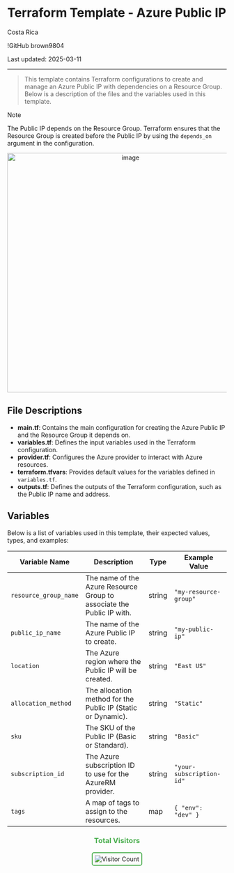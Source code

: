 # Terraform Template - Azure Public IP

Costa Rica

!GitHub
brown9804

Last updated: 2025-03-11

------------------------------------------

> This template contains Terraform configurations to create and manage an Azure Public IP with dependencies on a Resource Group. Below is a description of the files and the variables used in this template.

> [!NOTE]
> The Public IP depends on the Resource Group. Terraform ensures that the Resource Group is created before the Public IP by using the `depends_on` argument in the configuration.

<p align="center">
    <img width="550" alt="image" src="https://github.com/user-attachments/assets/679faa55-7a64-436e-b97f-984f276d0bad">
</p>

## File Descriptions

- **main.tf**: Contains the main configuration for creating the Azure Public IP and the Resource Group it depends on.
- **variables.tf**: Defines the input variables used in the Terraform configuration.
- **provider.tf**: Configures the Azure provider to interact with Azure resources.
- **terraform.tfvars**: Provides default values for the variables defined in `variables.tf`.
- **outputs.tf**: Defines the outputs of the Terraform configuration, such as the Public IP name and address.

## Variables

Below is a list of variables used in this template, their expected values, types, and examples:

| Variable Name         | Description                                      | Type   | Example Value         |
|-----------------------|--------------------------------------------------|--------|-----------------------|
| `resource_group_name` | The name of the Azure Resource Group to associate the Public IP with. | string | `"my-resource-group"` |
| `public_ip_name`      | The name of the Azure Public IP to create.       | string | `"my-public-ip"`      |
| `location`            | The Azure region where the Public IP will be created. | string | `"East US"`           |
| `allocation_method`   | The allocation method for the Public IP (Static or Dynamic). | string | `"Static"`            |
| `sku`                 | The SKU of the Public IP (Basic or Standard).    | string | `"Basic"`             |
| `subscription_id`     | The Azure subscription ID to use for the AzureRM provider. | string | `"your-subscription-id"` |
| `tags`                | A map of tags to assign to the resources.        | map    | `{ "env": "dev" }`    |

<div align="center">
  <h3 style="color: #4CAF50;">Total Visitors</h3>
  <img src="https://profile-counter.glitch.me/brown9804/count.svg" alt="Visitor Count" style="border: 2px solid #4CAF50; border-radius: 5px; padding: 5px;"/>
</div>
